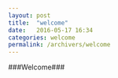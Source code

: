 ```yaml
---
layout: post
title:  "welcome"
date:   2016-05-17 16:34
categories: welcome
permalink: /archivers/welcome
---
```

###Welcome###